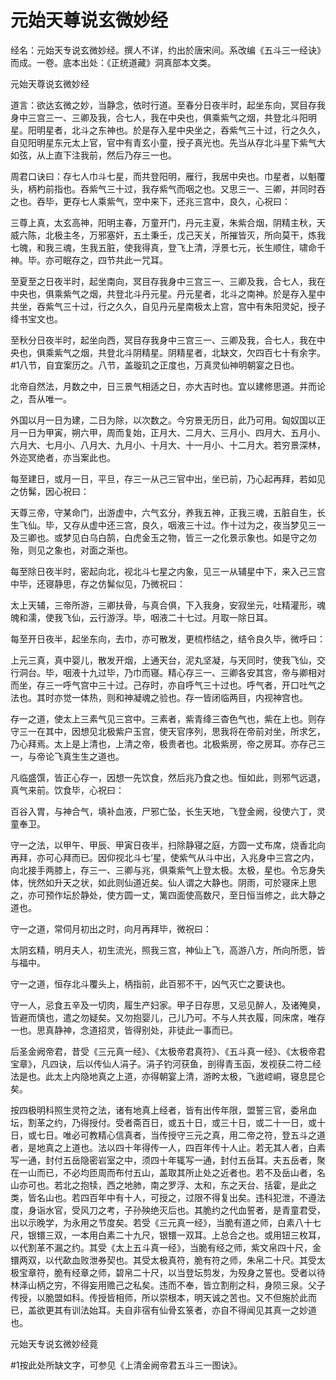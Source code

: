 # 元始天尊说玄微妙经

经名：元始天专说玄微妙经。撰人不详，约出於唐宋间。系改编《五斗三一经诀》而成。一卷。底本出处：《正统道藏》洞真部本文类。

元始天尊说玄微妙经

道言：欲达玄微之妙，当静念，依时行道。至春分日夜半时，起坐东向，冥目存我身中三宫三一、三卿及我，合七人，我在中央也，俱乘紫气之烟，共登北斗阳明星。阳明星者，北斗之东神也。於是存入星中央坐之，吞紫气三十过，行之久久，自见阳明星东元太上官，官中有青玄小童，授子真光也。先当从存北斗星下紫气大如弦，从上直下注我前，然后乃存三一也。

周君口诀曰：存七人巾斗七星，而共登阳明，雁行，我居中央也。巾星者，以魁覆头，柄杓前指也。吞紫气三十过，我存紫气而咽之也。又思三一、三卿，并同时吞之也。吞毕，更存七人乘紫气，空中来下，还兆三宫中，良久，心祝曰：

三尊上真，太玄高神，阳明主春，万童开门，丹元主夏，朱紫合烟，阴精主秋，天威六陈，北极主冬，万邪塞奸，五土秉壬，戊己天关，所摧皆灭，所向莫干，炼我七魄，和我三魂，生我五脏，使我得真，登飞上清，浮景七元，长生顺住，啸命千神。毕。亦可眠存之，四节共此一咒耳。

至夏至之日夜半时，起坐南向，冥目存我身中三宫三一、三卿及我，合七人，我在中央也，俱乘紫气之烟，共登北斗丹元星。丹元星者，北斗之南神。於是存入星中共坐，吞紫气三十过，行之久久，自见丹元星南极太上宫，宫中有朱阳灵妃，授子绛书宝文也。

至秋分日夜半时，起坐向西，冥目存我身中三宫三一、三卿及我，合七人，我在中央也，俱乘紫气之烟，共登北斗阴精星。阴精星者，北缺文，欠四百七十有余字。#1八节，自宜案历之。八节，盖璇玑之正度也，万真灵仙神明朝宴之日也。

北帝自然法，月数之中，日三景气相适之日，亦大吉时也。宜以建修思道。并而论之，吾从唯一。

外国以月一日为建，二日为除，以次数之。今穷景无历日，此乃可用。匈奴国以正月一日为甲寅，朔六甲，周而复始，正月大、二月大、三月小、四月大、五月小、六月大、七月小、八月大、九月小、十月大、十一月小、十二月大。若穷景深林，外迩冥绝者，亦当案此也。

每至建日，或月一日，平旦，存三一从己三官中出，坐已前，乃心起再拜，若如见之仿髴，因心祝曰：

天尊三帝，守某命门，出游虚中，六气玄分，养我五神，正我三魂，五脏自生，长生飞仙。毕，又存从虚中还三宫，良久，咽液三十过。作十过为之，夜当梦见三一及三卿也。或梦见白乌白鹄，白虎金玉之物，皆三一之化景示象也。如是守之勿殆，则见之象也，对面之渐也。

每至除日夜半时，密起向北，视北斗七星之内象，见三一从辅星中下，来入己三宫中毕，还寝静思，存之仿髴似见，乃微祝曰：

太上天辅，三帝所游，三卿扶骨，与真合俱，下入我身，安寂坐元，吐精灌形，魂魄和濡，使我飞仙，云行游浮。毕，咽液二十七过。月取一除日耳。

每至开日夜半，起坐东向，去巾，亦可散发，更梳栉结之，结令良久毕，微呼曰：

上元三真，真中婴儿，散发开烟，上通天台，泥丸坚凝，与天同时，使我飞仙，交行洞台。毕，咽液十九过毕，乃巾而寝。精心存三一、三卿各安其宫，帝与卿相对而坐，存三一呼气宫中三十过。己存时，亦自呼气三十过也。呼气者，开口吐气之法也。其时亦觉一体热，则和神凝魂之验也。存一皆闭临两目，内视神宫也。

存一之道，使太上三素气见三宫中。三素者，紫青绛三杳色气也，紫在上也。则存守三一在其中，因想见北极紫户玉宫，使天官序列，思我将在帝前对坐，所求乞，乃心拜焉。太上是上清也，上清之帝，极贵者也。北极紫房，帝之房耳。亦存己三一，与帝论飞真生生之道也。

凡临盛馔，皆正心存一，因想一先饮食，然后兆乃食之也。恒如此，则邪气远退，真气来前。饮食毕，心祝曰：

百谷入胃，与神合气，填补血液，尸邪亡坠，长生天地，飞登金阙，役使六丁，灵童奉卫。

守一之法，以甲午、甲辰、甲寅日夜半，扫除静寝之庭，方圆一丈布席，烧香北向再拜，亦可心拜而已。因仰视北斗七‘星，使紫气从斗中出，入兆身中三宫之内，向北接手两膝上，存三一、三卿与兆，俱乘紫气上登太极。太极，星也。令忘身失体，恍然如升天之状，如此则仙道近矣。仙人谓之大静也。阴雨，可於寝床上思之，亦可预作坛於静处，使方圆一丈，篱四面使高数尺，至日恒当修之，此大静之道也。

守一之道，常伺月初出之时，向月再拜毕，微祝曰：

太阴玄精，明月夫人，初生流光，照我三宫，神仙上飞，高游八方，所向所愿，皆与福中。

守一之道，恒存北斗覆头上，柄指前，此百邪不干，凶气灭亡之要诀也。

守一人，忌食五辛及一切肉，履生产妇家。甲子日存思，又忌见醉人，及诸殗臭，皆避而慎也，遣之勿疑矣。又勿抱婴儿，己儿乃可。不与人共衣履，同床席，唯存一也。思真静神，念道招灵，皆得别处，非徒此一事而已。

后圣金阙帝君，昔受《三元真一经》、《太极帝君真符》、《五斗真一经》、《太极帝君宝章》，凡四诀，后以传仙人涓子。涓子钓河获鱼，剖得青玉函，发视获二符二经法是也。此太上内隐地真之上道，亦得朝宴上清，游盻太极，飞遨崆峒，寝息昆仑矣。

按四极明科照生灵符之法，诸有地真上经者，皆有出传年限，盟誓三官，委帛血坛，割革之约，乃得授付。受者斋百日，或五十日，或三十日，或二十一日，或十日，或七日。唯必可教精心信真者，当传授守三元之真，用二帝之符，登五斗之道者，是地真之上道也。法以四十年得传一人，四百年传十人止。若无其人者，白素写一通，封付五岳隐密岩室之中，须四十年辄写一通，封付五岳耳。夫五岳者，聚在一山而已，不必均匝周而布付五山，盖取其所止处之近者也。若不及岳山者，名山亦可也。若北之抱犊，西之地肺，南之罗浮、太和，东之天台、括霍，是此之类，皆名山也。若四百年中有十人，可授之，过限不得复出矣。违科犯泄，不遵法度，身诣水官，受风刀之考，子孙殃绝灭后也。其脆约之代血誓者，是青童君受，出以示晚学，为永用之节度矣。若受《三元真一经》，当脆有道之师，白素八十七尺，银镮三双，一本用白素二十九尺，银镮一双耳。上总合之也。或用钮三枚耳，以代割革不漏之约。其受《太上五斗真一经》，当脆有经之师，紫文帛四十尺，金镮两双，以代歃血败泄券契也。其受太极真符，脆有符之师，朱帛二十尺。其受太极宝章符，脆有经章之师，碧帛二十尺，以当登坛剪发，为殁身之誓也。受者以待林泽山柄之穷，不得妄用赡己之私矣。违而不奉，皆立割削之科，身陨三泉。父子传授，以脆盟如科。传授皆相师，所以崇根本，明天诚之苦也。又不但施於此而已，盖欲更其有训法始耳。夫自非宿有仙骨玄箓者，亦自不得闻见其真一之妙道也。

元始天专说玄微妙经竟

#1按此处所缺文字，可参见《上清金阙帝君五斗三一图诀》。
